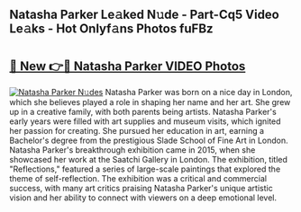 ## Natasha Parker Le𝚊ked N𝚞de - Part-Cq5 Video Le𝚊ks - Hot Onlyf𝚊ns Photos fuFBz

# <h2><a href="http://ab90549.deff.icu/?id=Natasha+Parker">🔗 New 👉🔴 Natasha Parker VIDEO Photos</a></h2>

[![Natasha Parker N𝚞des](https://i.imgur.com/rIISA9y.gif)](http://ab90549.deff.icu/?id=Natasha+Parker)
Natasha Parker was born on a nice day in London, which she believes played a role in shaping her name and her art. She grew up in a creative family, with both parents being artists. Natasha Parker's early years were filled with art supplies and museum visits, which ignited her passion for creating. She pursued her education in art, earning a Bachelor's degree from the prestigious Slade School of Fine Art in London. Natasha Parker's breakthrough exhibition came in 2015, when she showcased her work at the Saatchi Gallery in London. The exhibition, titled "Reflections," featured a series of large-scale paintings that explored the theme of self-reflection. The exhibition was a critical and commercial success, with many art critics praising Natasha Parker's unique artistic vision and her ability to connect with viewers on a deep emotional level.
